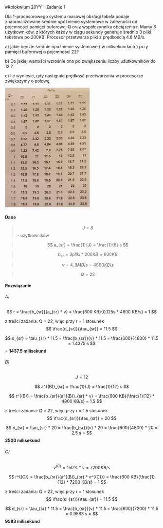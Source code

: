 #Kolokwium 20YY - Zadanie 1

Dla 1-procesorowego systemu masowej obsługi tabela podaje znaormalizowane średnie opóźnienie systemowe w zależności od pojemności pamięci buforowej Q oraz współczynnika obciązenia r.
Mamy 8 użytkowników, z których każdy w ciągu sekundy generuje średnio 3 pliki tekstowe po 200KB. Procesor przetwarza pliki z prędkością 4.8 MB/s.

a) jakie będzie średnie opóźnienie systemowe ( w milisekundach ) przy pamięci buforowej o pojemności 22?

b) Do jakiej wartości wzrośnie ono po zwiększeniu liczby użutkowników do 12 ?

c) Ile wyniesie, gdy następnie prędkość przetwarzania w procesorze zwiększymy o połowę.

![20YY-01.png](20YY-01.png "20YY-01.png")

#### Dane

> $$ J = 8 $$ - użytkowników

> $$ a_{sr} = \frac{1}{J} = \frac{1}{8} s $$ 

> $$ b_{sr} = 3 pliki * 200 KB = 600KB $$

> $$ v = 4,8 MB/s = 4800 KB/s $$

> $$ Q = 22 $$

#### Rozwiązanie

###### A)

$$ r = \frac{b_{sr}}{a_{sr} * v} = \frac{600 KB}{0,125s * 4800 KB/s} = 1 $$

z treści zadania: Q = 22, więc przy r = 1 stosunek $$ \frac{d_{sr}}{\tau_{sr}} = 11.5 $$

$$ d_{sr} = \tau_{sr} * 11.5 = \frac{b_{sr}}{v} * 11.5 = \frac{600}{4800} * 11.5 = 1.4375 s $$ = **1437.5 milisekund**

###### B)

$$ J = 12 $$ 

$$ a^{(B)}_{sr} = \frac{1}{J} = \frac{1}{12} s $$

$$ r^{(B)} = \frac{b_{sr}}{a^{(B)}_{sr} * v} = \frac{600 KB}{\frac{1}{12} * 4800 KB/s} = 1.5 $$

z treści zadania: Q = 22, więc przy r = 1.5 stosunek $$ \frac{d_{sr}}{\tau_{sr}} = 20 $$

$$ d_{sr} = \tau_{sr} * 20 = \frac{b_{sr}}{v} * 20 = \frac{600}{4800} * 20 = 2.5 s = $$ **2500 milisekund** 

###### C)

$$ v^{(C)} = 150\% * v = 7200KB/s $$

$$ r^{(C)} = \frac{b_{sr}}{a^{(B)}_{sr} * v^{(C)}} = \frac{600 KB}{\frac{1}{12} * 7200 KB/s} = 1 $$

z treści zadania: Q = 22, więc przy r = 1 stosunek $$ \frac{d_{sr}}{\tau_{sr}} = 11.5 $$

$$ d_{sr} = \tau_{sr} * 11.5 = \frac{b_{sr}}{v} * 11.5 = \frac{600}{7200} * 11.5 = 0.9583 s = $$ **9583 milisekund** 







